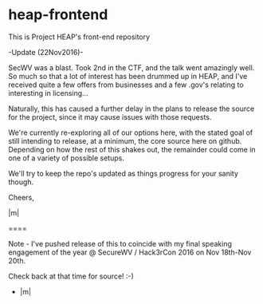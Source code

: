 # heap-frontend
This is Project HEAP's front-end repository

-Update (22Nov2016)-

SecWV was a blast.  Took 2nd in the CTF, and the
talk went amazingly well.  So much so that a lot
of interest has been drummed up in HEAP, and 
I've received quite a few offers from businesses
and a few .gov's relating to interesting in 
licensing... 

Naturally, this has caused a further delay in
the plans to release the source for the project,
since it may cause issues with those requests.

We're currently re-exploring all of our options
here, with the stated goal of still intending to
release, at a minimum, the core source here on 
github.  Depending on how the rest of this shakes
out, the remainder could come in one of a variety
of possible setups.

We'll try to keep the repo's updated as things
progress for your sanity though.

Cheers,

|m|

====

Note - I've pushed release of this to coincide with
my final speaking engagement of the year @ 
SecureWV / Hack3rCon 2016 on Nov 18th-Nov 20th.

Check back at that time for source! :-)
- |m|
